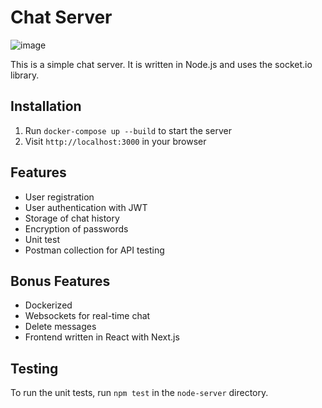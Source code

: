 # Chat Server

![image](https://github.com/buraksakalli/chat-node/assets/10114716/4bc83592-5f38-4017-8971-d21ce898bb21)

This is a simple chat server. It is written in Node.js and uses the socket.io library.

## Installation

1. Run `docker-compose up --build` to start the server
2. Visit `http://localhost:3000` in your browser

## Features

- User registration
- User authentication with JWT
- Storage of chat history
- Encryption of passwords
- Unit test
- Postman collection for API testing

## Bonus Features

- Dockerized
- Websockets for real-time chat
- Delete messages
- Frontend written in React with Next.js

## Testing

To run the unit tests, run `npm test` in the `node-server` directory.

